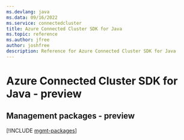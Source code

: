 ```yaml
---
ms.devlang: java
ms.data: 09/16/2022
ms.service: connectedcluster
title: Azure Connected Cluster SDK for Java
ms.topic: reference
ms.author: jfree
author: joshfree
description: Reference for Azure Connected Cluster SDK for Java
---
```

# Azure Connected Cluster SDK for Java - preview

## Management packages - preview
[!INCLUDE [mgmt-packages](connected-cluster-mgmt-index.md)]